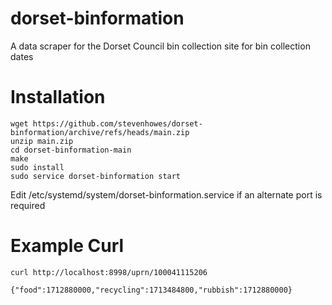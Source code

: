# dorset-binformation

A data scraper for the Dorset Council bin collection site for bin collection dates

# Installation
````
wget https://github.com/stevenhowes/dorset-binformation/archive/refs/heads/main.zip
unzip main.zip
cd dorset-binformation-main
make
sudo install
sudo service dorset-binformation start
````

Edit /etc/systemd/system/dorset-binformation.service if an alternate port is required

# Example Curl
````
curl http://localhost:8998/uprn/100041115206

{"food":1712880000,"recycling":1713484800,"rubbish":1712880000}
````
